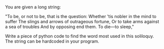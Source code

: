 You are given a long string:

"To be, or not to be, that is the question:
Whether 'tis nobler in the mind to suffer
The slings and arrows of outrageous fortune,
Or to take arms against a sea of troubles
And by opposing end them. To die—to sleep,"

Write a piece of python code to find the word most used in this soliloquy.
The string can be hardcoded in your program.
